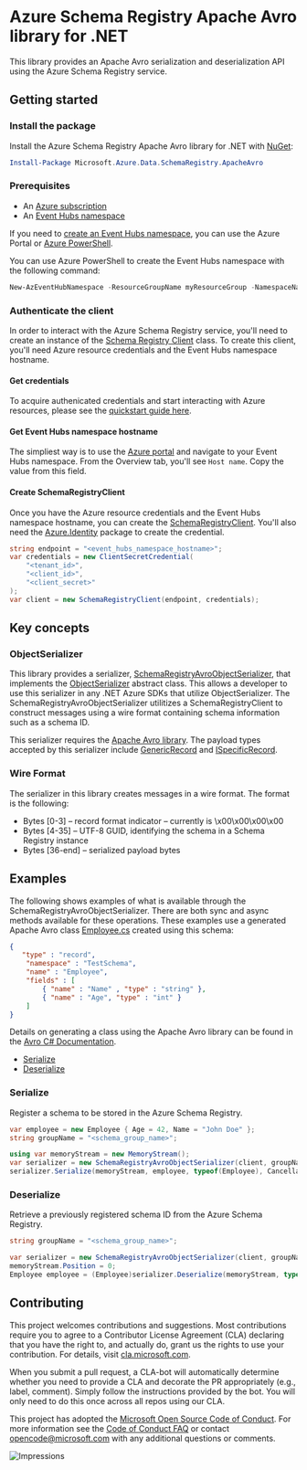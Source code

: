 # Azure Schema Registry Apache Avro library for .NET

This library provides an Apache Avro serialization and deserialization API using the Azure Schema Registry service.

## Getting started

### Install the package

Install the Azure Schema Registry Apache Avro library for .NET with [NuGet][nuget]:

```PowerShell
Install-Package Microsoft.Azure.Data.SchemaRegistry.ApacheAvro
```

### Prerequisites

* An [Azure subscription][azure_sub]
* An [Event Hubs namespace][event_hubs_namespace]

If you need to [create an Event Hubs namespace][create_event_hubs_namespace], you can use the Azure Portal or [Azure PowerShell][azure_powershell].

You can use Azure PowerShell to create the Event Hubs namespace with the following command:

```PowerShell
New-AzEventHubNamespace -ResourceGroupName myResourceGroup -NamespaceName namespace_name -Location eastus
```

### Authenticate the client

In order to interact with the Azure Schema Registry service, you'll need to create an instance of the [Schema Registry Client][schema_registry_client] class. To create this client, you'll need Azure resource credentials and the Event Hubs namespace hostname.

#### Get credentials

To acquire authenicated credentials and start interacting with Azure resources, please see the [quickstart guide here][quickstart_guide].

#### Get Event Hubs namespace hostname

The simpliest way is to use the [Azure portal][azure_portal] and navigate to your Event Hubs namespace. From the Overview tab, you'll see `Host name`. Copy the value from this field.

#### Create SchemaRegistryClient

Once you have the Azure resource credentials and the Event Hubs namespace hostname, you can create the [SchemaRegistryClient][schema_registry_client]. You'll also need the [Azure.Identity][azure_identity] package to create the credential.

```C# Snippet:CreateSchemaRegistryClient
string endpoint = "<event_hubs_namespace_hostname>";
var credentials = new ClientSecretCredential(
    "<tenant_id>",
    "<client_id>",
    "<client_secret>"
);
var client = new SchemaRegistryClient(endpoint, credentials);
```

## Key concepts

### ObjectSerializer

This library provides a serializer, [SchemaRegistryAvroObjectSerializer][schema_registry_avro_serializer], that implements the [ObjectSerializer][object_serializer] abstract class. This allows a developer to use this serializer in any .NET Azure SDKs that utilize ObjectSerializer. The SchemaRegistryAvroObjectSerializer utilitizes a SchemaRegistryClient to construct messages using a wire format containing schema information such as a schema ID.

This serializer requires the [Apache Avro library][apache_avro_library]. The payload types accepted by this serializer include [GenericRecord][generic_record] and [ISpecificRecord][specific_record].

### Wire Format

The serializer in this library creates messages in a wire format. The format is the following:

- Bytes [0-3] – record format indicator – currently is \x00\x00\x00\x00
- Bytes [4-35] – UTF-8 GUID, identifying the schema in a Schema Registry instance
- Bytes [36-end] – serialized payload bytes

## Examples

The following shows examples of what is available through the SchemaRegistryAvroObjectSerializer. There are both sync and async methods available for these operations. These examples use a generated Apache Avro class [Employee.cs][employee] created using this schema:

```json
{
   "type" : "record",
    "namespace" : "TestSchema",
    "name" : "Employee",
    "fields" : [
        { "name" : "Name" , "type" : "string" },
        { "name" : "Age", "type" : "int" }
    ]
}
```

Details on generating a class using the Apache Avro library can be found in the [Avro C# Documentation][avro_csharp_documentation].

* [Serialize](#register-a-schema)
* [Deserialize](#retrieve-a-schema-id)

### Serialize

Register a schema to be stored in the Azure Schema Registry.

```C# Snippet:Serialize
var employee = new Employee { Age = 42, Name = "John Doe" };
string groupName = "<schema_group_name>";

using var memoryStream = new MemoryStream();
var serializer = new SchemaRegistryAvroObjectSerializer(client, groupName, new SchemaRegistryAvroObjectSerializerOptions { AutoRegisterSchemas = true });
serializer.Serialize(memoryStream, employee, typeof(Employee), CancellationToken.None);
```

### Deserialize

Retrieve a previously registered schema ID from the Azure Schema Registry.

```C# Snippet:Deserialize
string groupName = "<schema_group_name>";

var serializer = new SchemaRegistryAvroObjectSerializer(client, groupName, new SchemaRegistryAvroObjectSerializerOptions { AutoRegisterSchemas = true });
memoryStream.Position = 0;
Employee employee = (Employee)serializer.Deserialize(memoryStream, typeof(Employee), CancellationToken.None);
```

## Contributing

This project welcomes contributions and suggestions. Most contributions require you to agree to a Contributor License Agreement (CLA) declaring that you have the right to, and actually do, grant us the rights to use your contribution. For details, visit [cla.microsoft.com][cla].

When you submit a pull request, a CLA-bot will automatically determine whether you need to provide a CLA and decorate the PR appropriately (e.g., label, comment). Simply follow the instructions provided by the bot. You will only need to do this once across all repos using our CLA.

This project has adopted the [Microsoft Open Source Code of Conduct][code_of_conduct]. For more information see the [Code of Conduct FAQ][code_of_conduct_faq] or contact [opencode@microsoft.com][email_opencode] with any additional questions or comments.

![Impressions](https://azure-sdk-impressions.azurewebsites.net/api/impressions/azure-sdk-for-net%2Fsdk%2Ftemplate%2FAzure.Template%2FREADME.png)

<!-- LINKS -->
[nuget]: https://www.nuget.org/
[event_hubs_namespace]: https://docs.microsoft.com/en-us/azure/event-hubs/event-hubs-about
[azure_powershell]: https://docs.microsoft.com/en-us/powershell/azure/
[create_event_hubs_namespace]: https://docs.microsoft.com/en-us/azure/event-hubs/event-hubs-quickstart-powershell#create-an-event-hubs-namespace
[quickstart_guide]: https://github.com/Azure/azure-sdk-for-net/blob/master/doc/mgmt_preview_quickstart.md
[schema_registry_client]: src/SchemaRegistryClient.cs
[azure_portal]: https://ms.portal.azure.com/
[schema_properties]: src/SchemaProperties.cs
[azure_identity]: https://www.nuget.org/packages/Azure.Identity
[cla]: https://cla.microsoft.com
[code_of_conduct]: https://opensource.microsoft.com/codeofconduct/
[code_of_conduct_faq]: https://opensource.microsoft.com/codeofconduct/faq/
[email_opencode]: mailto:opencode@microsoft.com
[object_serializer]: https://github.com/Azure/azure-sdk-for-net/blob/master/sdk/core/Azure.Core/src/Serialization/ObjectSerializer.cs
[schema_registry_avro_serializer]: src/SchemaRegistryAvroObjectSerializer.cs
[employee]: tests\Models\Employee.cs
[avro_csharp_documentation]: https://avro.apache.org/docs/current/api/csharp/html/index.html
[apache_avro_library]: https://www.nuget.org/packages/Apache.Avro/
[generic_record]: https://avro.apache.org/docs/current/api/csharp/html/classAvro_1_1Generic_1_1GenericRecord.html
[specific_record]: https://avro.apache.org/docs/current/api/csharp/html/interfaceAvro_1_1Specific_1_1ISpecificRecord.html
[azure_sub]: https://azure.microsoft.com/free/
